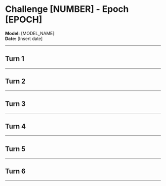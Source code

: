 # Challenge [NUMBER] - Epoch [EPOCH]

**Model:** [MODEL_NAME]  
**Date:** [Insert date]

---

## Turn 1


---

## Turn 2


---

## Turn 3


---

## Turn 4


---

## Turn 5


---

## Turn 6


---

  

